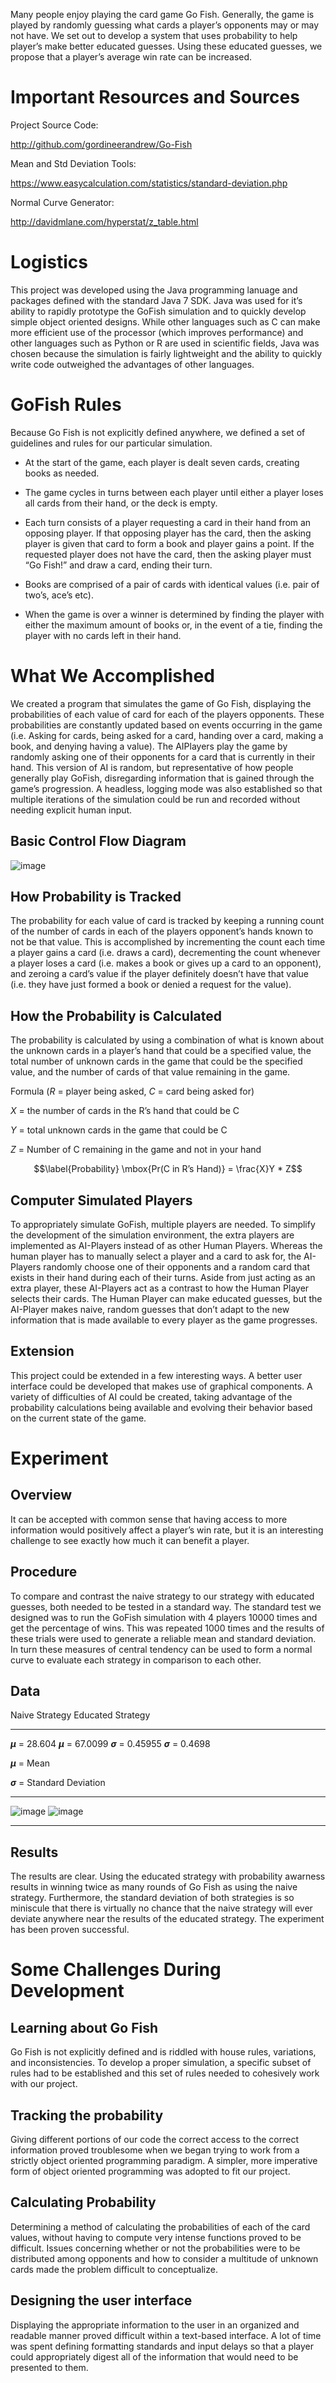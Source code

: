 Many people enjoy playing the card game Go Fish. Generally, the game is
played by randomly guessing what cards a player’s opponents may or may
not have. We set out to develop a system that uses probability to help
player’s make better educated guesses. Using these educated guesses, we
propose that a player’s average win rate can be increased.

Important Resources and Sources 
===============================

Project Source Code:

<http://github.com/gordineerandrew/Go-Fish>

Mean and Std Deviation Tools:

<https://www.easycalculation.com/statistics/standard-deviation.php>

Normal Curve Generator:

<http://davidmlane.com/hyperstat/z_table.html>

Logistics 
=========

This project was developed using the Java programming lanuage and
packages defined with the standard Java 7 SDK. Java was used for it’s
ability to rapidly prototype the GoFish simulation and to quickly
develop simple object oriented designs. While other languages such as C
can make more efficient use of the processor (which improves
performance) and other languages such as Python or R are used in
scientific fields, Java was chosen because the simulation is fairly
lightweight and the ability to quickly write code outweighed the
advantages of other languages.

GoFish Rules 
============

Because Go Fish is not explicitly defined anywhere, we defined a set of
guidelines and rules for our particular simulation.

-   At the start of the game, each player is dealt seven cards, creating
    books as needed.

-   The game cycles in turns between each player until either a player
    loses all cards from their hand, or the deck is empty.

-   Each turn consists of a player requesting a card in their hand from
    an opposing player. If that opposing player has the card, then the
    asking player is given that card to form a book and player gains a
    point. If the requested player does not have the card, then the
    asking player must “Go Fish!” and draw a card, ending their turn.

-   Books are comprised of a pair of cards with identical values (i.e.
    pair of two’s, ace’s etc).

-   When the game is over a winner is determined by finding the player
    with either the maximum amount of books or, in the event of a tie,
    finding the player with no cards left in their hand.

What We Accomplished 
====================

We created a program that simulates the game of Go Fish, displaying the
probabilities of each value of card for each of the players opponents.
These probabilities are constantly updated based on events occurring in
the game (i.e. Asking for cards, being asked for a card, handing over a
card, making a book, and denying having a value). The AIPlayers play the
game by randomly asking one of their opponents for a card that is
currently in their hand. This version of AI is random, but
representative of how people generally play GoFish, disregarding
information that is gained through the game’s progression. A headless,
logging mode was also established so that multiple iterations of the
simulation could be run and recorded without needing explicit human
input.

Basic Control Flow Diagram
--------------------------

![image](../images/GoFishControlFlow.png)

How Probability is Tracked
--------------------------

The probability for each value of card is tracked by keeping a running
count of the number of cards in each of the players opponent’s hands
known to not be that value. This is accomplished by incrementing the
count each time a player gains a card (i.e. draws a card), decrementing
the count whenever a player loses a card (i.e. makes a book or gives up
a card to an opponent), and zeroing a card’s value if the player
definitely doesn’t have that value (i.e. they have just formed a book or
denied a request for the value).

How the Probability is Calculated
---------------------------------

The probability is calculated by using a combination of what is known
about the unknown cards in a player’s hand that could be a specified
value, the total number of unknown cards in the game that could be the
specified value, and the number of cards of that value remaining in the
game.

Formula ($R$ = player being asked, $C$ = card being asked for)

$X$ = the number of cards in the R’s hand that could be C

$Y$ = total unknown cards in the game that could be C

$Z$ = Number of C remaining in the game and not in your hand

$$\label{Probability}
\mbox{Pr(C in R’s Hand)} = \frac{X}Y * Z$$

Computer Simulated Players
--------------------------

To appropriately simulate GoFish, multiple players are needed. To
simplify the development of the simulation environment, the extra
players are implemented as AI-Players instead of as other Human Players.
Whereas the human player has to manually select a player and a card to
ask for, the AI-Players randomly choose one of their opponents and a
random card that exists in their hand during each of their turns. Aside
from just acting as an extra player, these AI-Players act as a contrast
to how the Human Player selects their cards. The Human Player can make
educated guesses, but the AI-Player makes naive, random guesses that
don’t adapt to the new information that is made available to every
player as the game progresses.

Extension
---------

This project could be extended in a few interesting ways. A better user
interface could be developed that makes use of graphical components. A
variety of difficulties of AI could be created, taking advantage of the
probability calculations being available and evolving their behavior
based on the current state of the game.

Experiment 
==========

Overview
--------

It can be accepted with common sense that having access to more
information would positively affect a player’s win rate, but it is an
interesting challenge to see exactly how much it can benefit a player.

Procedure
---------

To compare and contrast the naive strategy to our strategy with educated
guesses, both needed to be tested in a standard way. The standard test
we designed was to run the GoFish simulation with 4 players 10000 times
and get the percentage of wins. This was repeated 1000 times and the
results of these trials were used to generate a reliable mean and
standard deviation. In turn these measures of central tendency can be
used to form a normal curve to evaluate each strategy in comparison to
each other.

Data
----

  Naive Strategy           Educated Strategy
  ------------------------ -----------------------
  **$\mu$** = 28.604       **$\mu$** = 67.0099
  **$\sigma$** = 0.45955   **$\sigma$** = 0.4698

**$\mu$** = Mean

**$\sigma$** = Standard Deviation

  ----------------------------------- ------------------------------------
   ![image](../images/dumbCurve.png)   ![image](../images/smartCurve.png)
  ----------------------------------- ------------------------------------

Results
-------

The results are clear. Using the educated strategy with probability
awarness results in winning twice as many rounds of Go Fish as using the
naive strategy. Furthermore, the standard deviation of both strategies
is so miniscule that there is virtually no chance that the naive
strategy will ever deviate anywhere near the results of the educated
strategy. The experiment has been proven successful.

Some Challenges During Development 
==================================

Learning about Go Fish
----------------------

Go Fish is not explicitly defined and is riddled with house rules,
variations, and inconsistencies. To develop a proper simulation, a
specific subset of rules had to be established and this set of rules
needed to cohesively work with our project.

Tracking the probability
------------------------

Giving different portions of our code the correct access to the correct
information proved troublesome when we began trying to work from a
strictly object oriented programming paradigm. A simpler, more
imperative form of object oriented programming was adopted to fit our
project.

Calculating Probability
-----------------------

Determining a method of calculating the probabilities of each of the
card values, without having to compute very intense functions proved to
be difficult. Issues concerning whether or not the probabilities were to
be distributed among opponents and how to consider a multitude of
unknown cards made the problem difficult to conceptualize.

Designing the user interface
----------------------------

Displaying the appropriate information to the user in an organized and
readable manner proved difficult within a text-based interface. A lot of
time was spent defining formatting standards and input delays so that a
player could appropriately digest all of the information that would need
to be presented to them.


